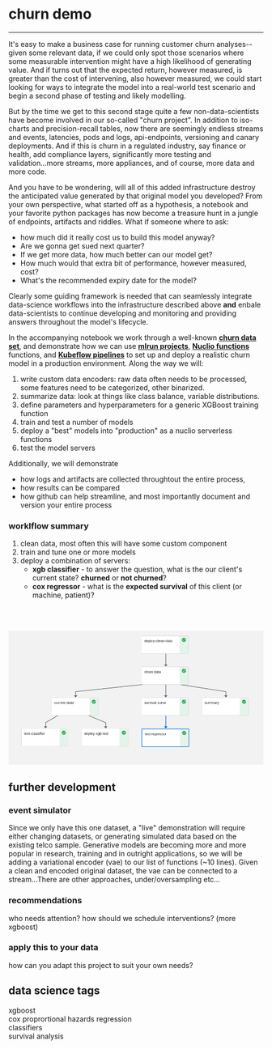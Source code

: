 # churn demo
_____________

It's easy to make a business case for running customer churn analyses--given some relevant data, if we could only spot those scenarios where some measurable intervention might have a high likelihood of generating value.   And if turns out that the expected return, however measured, is greater than the cost of intervening, also however measured, we could start looking for ways to integrate the model into a real-world test scenario and begin a second phase of testing and likely modelling.  

But by the time we get to this second stage quite a few non-data-scientists have become involved in our so-called "churn project".  In addition to iso-charts and precision-recall tables, now there are seemingly endless streams and events, latencies, pods and logs, api-endpoints, versioning and canary deployments.  And if this is churn in a regulated industry, say finance or health, add compliance layers, significantly more testing and validation...more streams, more appliances, and of course, more data and more code.

And you have to be wondering, will all of this added infrastructure destroy the anticipated value generated by that original model you developed? From your own perspective, what started off as a hypothesis, a notebook and your favorite python packages has now become a treasure hunt in a jungle of endpoints, artifacts and riddles. What if someone where to ask:
* how much did it really cost us to build this model anyway?   
* Are we gonna get sued next quarter? 
* If we get more data, how much better can our model get? 
* How much would that extra bit of performance, however measured, cost? 
* What's the recommended expiry date for the model?

Clearly some guiding framework is needed that can seamlessly integrate data-science workflows into the infrastructure described above **and** enbale data-scientists to continue developing and monitoring and providing answers throughout the model's lifecycle.

In the accompanying notebook we work through a well-known **[churn data set](https://www.kaggle.com/blastchar/telco-customer-churn/download)**, and demonstrate  how we can use **[mlrun projects](https://github.com/mlrun)**,  **[Nuclio functions](https://nuclio.io/)** functions, and **[Kubeflow pipelines](https://www.kubeflow.org/)** to set up and deploy a realistic churn model in a production environment.  Along the way we will:
1. write custom data encoders:  raw data often needs to be processed, some features need to be categorized, other binarized.
2. summarize data: look at things like class balance, variable distributions.
3. define parameters and hyperparameters for a generic XGBoost training function
4. train and test a number of models
5. deploy a "best" models into "production" as a nuclio serverless functions
6. test the model servers

Additionally, we will demonstrate
* how logs and artifacts are collected throughtout the entire process, 
* how results can be compared
* how github can help streamline, and most importantly document and version your entire process

### worklflow summary
1. clean data, most often this will have some custom component
2. train and tune one or more models
3. deploy a combination of servers:
    * **xgb classifier** - to answer the question, what is the our client's current state? **churned** or **not churned**?
    * **cox regressor**  - what is the **expected survival** of this client (or machine, patient)? 
<br>
<br>

![pipeline](assets/pipeline.png)

## further development
### event simulator
Since we only have this one dataset, a "live" demonstration will require either changing datasets, or generating simulated data based on the existing telco sample.  Generative models are becoming more and more popular in research, training and in outright applications, so we will be adding a variational encoder (vae) to our list of functions (~10 lines).  Given a clean and encoded original dataset, the vae can be connected to a stream...There are other approaches, under/oversampling etc...

### recommendations
who needs attention?  how should we schedule interventions? (more xgboost)

### apply this to your data
how can you adapt this project to suit your own needs?

## data science tags
xgboost<br>
cox proprortional hazards regression<br>
classifiers<br>
survival analysis<br>





